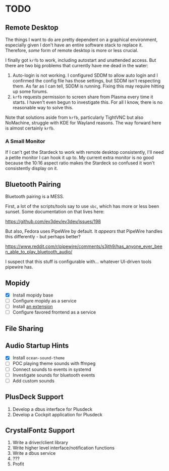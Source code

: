 # TODO

## Remote Desktop

The things I want to do are pretty dependent on a graphical environment,
especially given I don't have an entire software stack to replace it.
Therefore, _some_ form of remote desktop is more or less crucial.

I finally got `krfb` to work, including autostart and unattended access. But
there are two big problems that currently have me dead in the water:

1. Auto-login is not working. I configured SDDM to allow auto login and I
   confirmed the config file has those settings, but SDDM isn't respecting
   them. As far as I can tell, SDDM is running. Fixing this may require
   hitting up some forums.
2. `krfb` requests permission to screen share from Plasma every time it
   starts. I haven't even begun to investigate this. For all I know, there
   is no reasonable way to solve this.

Note that solutions aside from `krfb`, particularly TightVNC but also
NoMachine, struggle with KDE for Wayland reasons. The way forward here is
almost certainly `krfb`.

### A Small Monitor

If I can't get the Stardeck to work with remote desktop consistently, I'll
need a petite monitor I can hook it up to. My current extra monitor is no
good because the 10:16 aspect ratio makes the Stardeck so confused it won't
consistently display on it.

## Bluetooth Pairing

Bluetooth pairing is a MESS.

First, a lot of the scripts/tools say to use `sbc`, which has more or less
been sunset. Some documentation on that lives here:

<https://github.com/ev3dev/ev3dev/issues/198>

But also, Fedora uses PipeWire by default. It _appears_ that PipeWire handles
this differently - but perhaps better?

<https://www.reddit.com/r/pipewire/comments/s3jth9/has_anyone_ever_been_able_to_play_bluetooth_audio/>

I suspect that this stuff is configurable with... whatever UI-driven tools
pipewire has.

## Mopidy

- [x] Install mopidy base
- [ ] Configure mopidy as a service
- [ ] Install [an extension](https://mopidy.com/ext/)
- [ ] Configure favored frontend as a service

## File Sharing

## Audio Startup Hints

- [x] Install `ocean-sound-theme`
- [ ] POC playing theme sounds with ffmpeg
- [ ] Connect sounds to events in systemd
- [ ] Investigate sounds for bluetooth events
- [ ] Add custom sounds

## PlusDeck Support

1. Develop a dbus interface for Plusdeck
2. Develop a Cockpit application for Plusdeck

## CrystalFontz Support

1. Write a driver/client library
2. Write higher level interface/notification functions
3. Write a dbus service
4. ???
5. Profit
